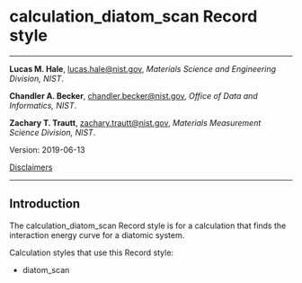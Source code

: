 # calculation_diatom_scan Record style

--------------------------------------------------------------------------------

**Lucas M. Hale**, [lucas.hale@nist.gov](mailto:lucas.hale@nist.gov?Subject=ipr-demo), *Materials Science and Engineering Division, NIST*.

**Chandler A. Becker**, [chandler.becker@nist.gov](mailto:chandler.becker@nist.gov?Subject=ipr-demo), *Office of Data and Informatics, NIST*.

**Zachary T. Trautt**, [zachary.trautt@nist.gov](mailto:zachary.trautt@nist.gov?Subject=ipr-demo), *Materials Measurement Science Division, NIST*.

Version: 2019-06-13

[Disclaimers](http://www.nist.gov/public_affairs/disclaimer.cfm)

--------------------------------------------------------------------------------

## Introduction

The calculation_diatom_scan Record style is for a calculation that finds the interaction energy curve for a diatomic system.

Calculation styles that use this Record style:

- diatom_scan
